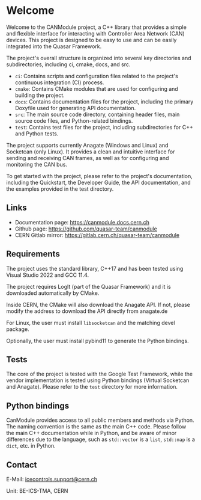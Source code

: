 # Welcome

Welcome to the CANModule project, a C++ library that provides a simple and flexible interface for interacting with Controller Area Network (CAN) devices. This project is designed to be easy to use and can be easily integrated into the Quasar Framework.

The project's overall structure is organized into several key directories and subdirectories, including ci, cmake, docs, and src.

- `ci`: Contains scripts and configuration files related to the project's continuous integration (CI) process.
- `cmake`: Contains CMake modules that are used for configuring and building the project.
- `docs`: Contains documentation files for the project, including the primary Doxyfile used for generating API documentation.
- `src`: The main source code directory, containing header files, main source code files, and Python-related bindings.
- `test`: Contains test files for the project, including subdirectories for C++ and Python tests.

The project supports currently Anagate (Windows and Linux) and Socketcan (only Linux). It provides a clean and intuitive interface for sending and receiving CAN frames, as well as for configuring and monitoring the CAN bus.

To get started with the project, please refer to the project's documentation, including the Quickstart, the Developer Guide, the API documentation, and the examples provided in the test directory.

## Links

- Documentation page: https://canmodule.docs.cern.ch
- Github page: https://github.com/quasar-team/canmodule
- CERN Gitlab mirror: https://gitlab.cern.ch/quasar-team/canmodule

## Requirements

The project uses the standard library, C++17 and has been tested using Visual Studio 2022 and
GCC 11.4.

The project requires LogIt (part of the Quasar Framework) and it is downloaded automatically by CMake.

Inside CERN, the CMake will also download the Anagate API. If not, please modify the address to
download the API directly from anagate.de

For Linux, the user must install `libsocketcan` and the matching devel package.

Optionally, the user must install pybind11 to generate the Python bindings.

## Tests

The core of the project is tested with the Google Test Framework, while the vendor implementation is
tested using Python bindings (Virtual Socketcan and Anagate). Please refer to the `test` directory for
more information.

## Python bindings

CanModule provides access to all public members and methods via Python. The naming convention is
the same as the main C++ code. Please follow the main C++ documentation while in Python, and be
aware of minor differences due to the language, such as `std::vector` is a `list`, `std::map` is a `dict`, etc. in Python.

## Contact

E-Mail: <icecontrols.support@cern.ch>

Unit: BE-ICS-TMA, CERN
